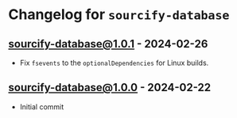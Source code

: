 # Changelog for `sourcify-database`

## sourcify-database@1.0.1 - 2024-02-26

- Fix `fsevents` to the `optionalDependencies` for Linux builds.

## sourcify-database@1.0.0 - 2024-02-22

- Initial commit
